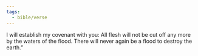 ```yaml
---
tags:
  - bible/verse
---
```

I will establish my covenant with you: All flesh will not be cut off any more by the waters of the flood. There will never again be a flood to destroy the earth.”